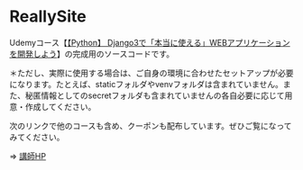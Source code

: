 # ReallySite

Udemyコース【[【Python】 Django3で「本当に使える」WEBアプリケーションを開発しよう](https://takux.one)】の完成用のソースコードです。

＊ただし、実際に使用する場合は、ご自身の環境に合わせたセットアップが必要になります。たとえば、staticフォルダやvenvフォルダは含まれていません。また、秘匿情報としてのsecretフォルダも含まれていませんの各自必要に応じて用意・作成してください。


次のリンクで他のコースも含め、クーポンも配布しています。ぜひご覧になってみてください。

=> [講師HP](https://takux.one)
